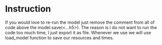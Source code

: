 # Instruction

If you would love to re-run the model just remove the comment from all of code above the model.save(<...h5>). The reason is I do not want to run the code too much time, I just export it as file. Whenever we use we will use load_model function to save our resources and times.
